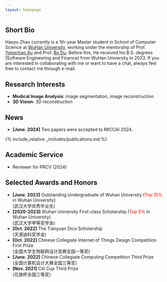 ```yaml
---
layout: homepage
---
```


## Short Bio
Haoyu Zhao currently is a 1th-year Master student in School of Computer Science at [WuHan University](https://www.whu.edu.cn/), working under the mentorship of Prof. [Yongchao Xu](https://scholar.google.fr/citations?user=ArIg7-0AAAAJ&hl=fr) and Prof. [Bo Du](https://scholar.google.com/citations?user=Shy1gnMAAAAJ&hl=zh-CN&oi=ao). Before this, He received his B.S. degrees (Software Engineering and Finance) from WuHan University in 2023. If you are interested in collaborating with me or want to have a chat, always feel free to contact me through e-mail.



## Research Interests
- **Medical Image Analysis**: image segmentation, image reconstruction  
- **3D Vision**: 3D reconstruction  



## News
- **[June. 2024]** Two papers were accepted to MICCAI 2024.


{% include_relative _includes/publications.md %}


## Academic Service
- Reviewer for PRCV (2024)

## Selected Awards and Honors
- **[June. 2023]** Outstanding Undergraduate of Wuhan University (<span style="color: red;">Top 15%</span> in Wuhan University)   
    (武汉大学优秀毕业生)     
- **[2020-2023]** Wuhan University First-class Scholarship (<span style="color: red;">Top 5%</span> in Wuhan University)   
    (武汉大学甲等奖学金)   
- **[Oct. 2022]** The Tianyuan Dico Scholarship   
    (天源迪科奖学金)     
- **[Oct. 2022]** Chinese Collegiate Internet of Things Design Competition First Prize   
    (全国大学生物联网设计竞赛全国一等奖)   
- **[June. 2022]** Chinese Collegiate Computing Competition Third Prize   
    (全国计算机设计大赛全国三等奖)   
- **[Nov. 2021]** Citi Cup Third Prize   
    (花旗杯全国三等奖)   




